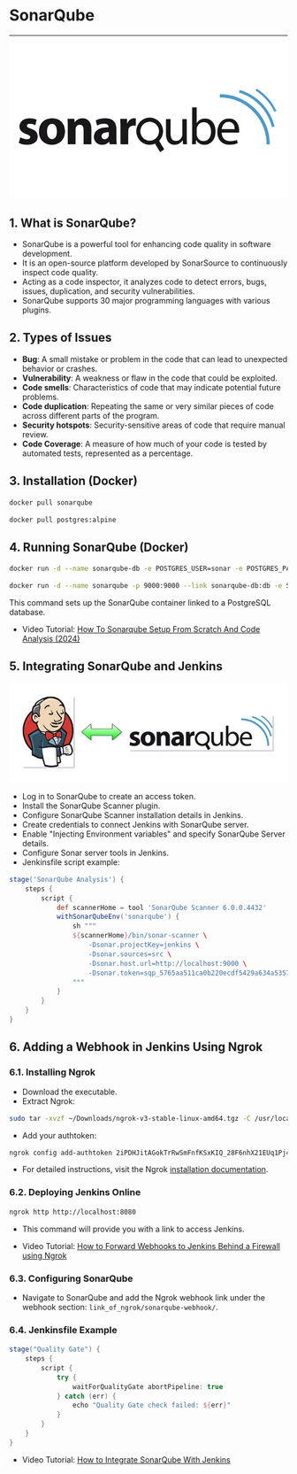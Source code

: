 # SonarQube

---

![SonarQube Logo](media/sonar.png)

## 1. What is SonarQube?

- SonarQube is a powerful tool for enhancing code quality in software development.
- It is an open-source platform developed by SonarSource to continuously inspect code quality.
- Acting as a code inspector, it analyzes code to detect errors, bugs, issues, duplication, and security vulnerabilities.
- SonarQube supports 30 major programming languages with various plugins.

## 2. Types of Issues

- **Bug**: A small mistake or problem in the code that can lead to unexpected behavior or crashes.
- **Vulnerability**: A weakness or flaw in the code that could be exploited.
- **Code smells**: Characteristics of code that may indicate potential future problems.
- **Code duplication**: Repeating the same or very similar pieces of code across different parts of the program.
- **Security hotspots**: Security-sensitive areas of code that require manual review.
- **Code Coverage**: A measure of how much of your code is tested by automated tests, represented as a percentage.

## 3. Installation (Docker)

```bash
docker pull sonarqube
```

```bash
docker pull postgres:alpine
```

## 4. Running SonarQube (Docker)

```bash
docker run -d --name sonarqube-db -e POSTGRES_USER=sonar -e POSTGRES_PASSWORD=sonar -e POSTGRES_DB=sonarqube postgres:alpine
```

```bash
docker run -d --name sonarqube -p 9000:9000 --link sonarqube-db:db -e SONAR_JDBC_URL=jdbc:postgresql://db:5432/sonarqube -e SONAR_JDBC_USERNAME=sonar -e SONAR_JDBC_PASSWORD=sonar sonarqube
```

This command sets up the SonarQube container linked to a PostgreSQL database.

- Video Tutorial: [How To Sonarqube Setup From Scratch And Code Analysis (2024)](https://www.youtube.com/watch?v=6vdRvz_LnbQ&t=958s)

## 5. Integrating SonarQube and Jenkins

![SonarQube Jenkins Integration](media/sonar-jenkins.png)

- Log in to SonarQube to create an access token.
- Install the SonarQube Scanner plugin.
- Configure SonarQube Scanner installation details in Jenkins.
- Create credentials to connect Jenkins with SonarQube server.
- Enable "Injecting Environment variables" and specify SonarQube Server details.
- Configure Sonar server tools in Jenkins.
- Jenkinsfile script example:

```groovy
stage('SonarQube Analysis') {
    steps {
        script {
            def scannerHome = tool 'SonarQube Scanner 6.0.0.4432'
            withSonarQubeEnv('sonarqube') {
                sh """
                ${scannerHome}/bin/sonar-scanner \
                    -Dsonar.projectKey=jenkins \
                    -Dsonar.sources=src \
                    -Dsonar.host.url=http://localhost:9000 \
                    -Dsonar.token=sqp_5765aa511ca0b220ecdf5429a634a5357de2510f
                """
            }
        }
    }
}
```

## 6. Adding a Webhook in Jenkins Using Ngrok

### 6.1. Installing Ngrok

- Download the executable.
- Extract Ngrok:

```bash
sudo tar -xvzf ~/Downloads/ngrok-v3-stable-linux-amd64.tgz -C /usr/local/bin
```

- Add your authtoken:

```bash
ngrok config add-authtoken 2iPDHJitAGokTrRwSmFnfKSxKIQ_28F6nhX21EUq1Pj4HVpzK
```

- For detailed instructions, visit the Ngrok [installation documentation](https://dashboard.ngrok.com/get-started/setup/linux).

### 6.2. Deploying Jenkins Online

```bash
ngrok http http://localhost:8080
```

- This command will provide you with a link to access Jenkins.

- Video Tutorial: [How to Forward Webhooks to Jenkins Behind a Firewall using Ngrok](https://www.youtube.com/watch?v=yMNJeWeE0qI&t=466s)

### 6.3. Configuring SonarQube

- Navigate to SonarQube and add the Ngrok webhook link under the webhook section: `link_of_ngrok/sonarqube-webhook/`.

### 6.4. Jenkinsfile Example

```groovy
stage("Quality Gate") {
    steps {
        script {
            try {
                waitForQualityGate abortPipeline: true
            } catch (err) {
                echo "Quality Gate check failed: ${err}"
            }
        }
    }
}
```

- Video Tutorial: [How to Integrate SonarQube With Jenkins](https://www.youtube.com/watch?v=KsTMy0920go&t=257s)
